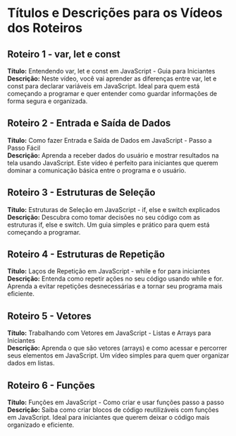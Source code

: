 # Títulos e Descrições para os Vídeos dos Roteiros

## Roteiro 1 - var, let e const

**Título:** Entendendo var, let e const em JavaScript - Guia para Iniciantes  
**Descrição:** Neste vídeo, você vai aprender as diferenças entre var, let e const para declarar variáveis em JavaScript. Ideal para quem está começando a programar e quer entender como guardar informações de forma segura e organizada.

## Roteiro 2 - Entrada e Saída de Dados

**Título:** Como fazer Entrada e Saída de Dados em JavaScript - Passo a Passo Fácil  
**Descrição:** Aprenda a receber dados do usuário e mostrar resultados na tela usando JavaScript. Este vídeo é perfeito para iniciantes que querem dominar a comunicação básica entre o programa e o usuário.

## Roteiro 3 - Estruturas de Seleção

**Título:** Estruturas de Seleção em JavaScript - if, else e switch explicados  
**Descrição:** Descubra como tomar decisões no seu código com as estruturas if, else e switch. Um guia simples e prático para quem está começando a programar.

## Roteiro 4 - Estruturas de Repetição

**Título:** Laços de Repetição em JavaScript - while e for para iniciantes  
**Descrição:** Entenda como repetir ações no seu código usando while e for. Aprenda a evitar repetições desnecessárias e a tornar seu programa mais eficiente.

## Roteiro 5 - Vetores

**Título:** Trabalhando com Vetores em JavaScript - Listas e Arrays para Iniciantes  
**Descrição:** Aprenda o que são vetores (arrays) e como acessar e percorrer seus elementos em JavaScript. Um vídeo simples para quem quer organizar dados em listas.

## Roteiro 6 - Funções

**Título:** Funções em JavaScript - Como criar e usar funções passo a passo  
**Descrição:** Saiba como criar blocos de código reutilizáveis com funções em JavaScript. Ideal para iniciantes que querem deixar o código mais organizado e eficiente.
